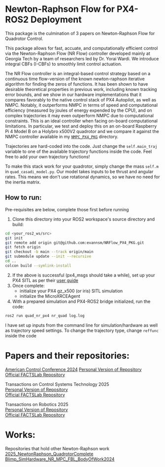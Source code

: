 # Newton-Raphson Flow for PX4-ROS2 Deployment
This package is the culmination of 3 papers on Newton-Raphson Flow for Quadrotor Control.

This package allows for fast, accuate, and computationally efficient control via the Newton-Raphson Flow (NR Flow) controller developed mainly at Georgia Tech by a team of researchers led by Dr. Yorai Wardi. We introduce integral CBFs (I-CBFs) to smoothly limit control actuation.

The NR Flow controller is an integral-based control strategy based on a continuous time flow-version of the known newton-raphson iterative algorithm for finding the zeros of functions. It has been shown to have desirable theoretical properties in previous work, including known tracking error bounds, and we show in our hardware implementations that it compares favorably to the native control stack of PX4 Autopilot, as well as NMPC. Notably, it outperforms NMPC in terms of speed and computational efficiency (measured by joules of energy expended by the CPU), and on complex trajectories it may even outperform NMPC due to computational constraints. This is an ideal controller when facing on-board computational limitations. In particular, we test and deploy this on an on-board Raspberry Pi 4 Model B on a Holybro x500V2 quadrotor and we compare it against the NMPC controller available in my [`NMPC_PX4_PKG`](https://github.com/evannsm/NMPC_PX4_PKG) directory.

Trajectories are hard-coded into the code. Just change the `self.main_traj` variable to one of the available trajectory functions inside the code. Feel free to add your own trajectory functions!

To make this stack work for your quadrotor, simply change the mass `self.m` in `quad_casadi_model.py`. Our model takes inputs to be thrust and angular rates. This means we don't use rotational dynamics, so we have no need for the inertia matrix.

## How to run:
Pre-requisites are below, complete those first before running
1. Clone this directory into your ROS2 workspace's source directory and build:
```bash
cd <your_ros2_ws/src>
git init
git remote add origin git@github.com:evannsm/NRFlow_PX4_PKG.git
git fetch origin
git checkout -b main --track origin/main
git submodule update --init --recursive
cd ..
colcon build --symlink-install
```
2. If the above is successful (px4_msgs should take a while), set up your PX4 SITL as per their [user guide](https://docs.px4.io/main/en/ros2/user_guide.html)
3. Once complete:
   - initialize your PX4 gz_x500 (or iris) SITL simulation
   - initialize the MicroXRCEAgent
4. With a prepared simulation and PX4-ROS2 bridge initialized, run the code:
```bash
ros2 run quad_nr_px4 nr_quad log.log
```

I have set up inputs from the command line for simulation/hardware as well as trajectory speed settings.
To change the trajectory type, change `reffunc` inside the code


# Papers and their repositories:
[American Control Conference 2024](https://coogan.ece.gatech.edu/papers/pdf/cuadrado2024tracking.pdf)
[Personal Version of Repository](https://github.com/evannsm/MoralesCuadrado_ACC2024)  
[Official FACTSLab Repository](https://github.com/gtfactslab/MoralesCuadrado_Llanes_ACC2024)  

Transactions on Control Systems Technology 2025  
[Personal Version of Repository](https://github.com/evannsm/MoralesCuadrado_Baird_TCST2025)  
[Official FACTSLab Repository](https://github.com/gtfactslab/Baird_MoralesCuadrado_TRO_2025)  

Transactions on Robotics 2025  
[Personal Version of Repository](https://github.com/evannsm/MoralesCuadrado_Baird_TCST2025)  
[Official FACTSLab Repository](https://github.com/gtfactslab/MoralesCuadrado_Baird_TCST2025)  

# Works:
Repositories that hold other Newton-Raphson work  
[2025_NewtonRaphson_QuadrotorComplete](https://github.com/evannsm/2025_NewtonRaphson_QuadrotorComplete)    
[Blimp_SimHardware_NR_MPC_FBL_BodyOfWork2024](https://github.com/evannsm/Blimp_SimHardware_NR_MPC_FBL_BodyOfWork2024)  
